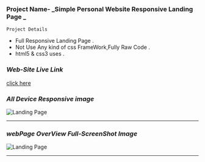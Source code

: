 ### Project Name-  _Simple Personal Website Responsive Landing Page _

``` Project Details ```
- Full Responsive Landing Page .
- Not Use Any kind of css FrameWork,Fully Raw Code .
- html5 & css3 uses .

### _Web-Site Live Link_
[click here](http://192.168.31.172:5500/index.html)

### _All Device Responsive image_

![Landing Page](images/markDown/personal-website-full-responsive.png)

---

### _webPage OverView Full-ScreenShot Image_

![Landing Page](images/markDown/personal-website-full-screenshot.png)

---

